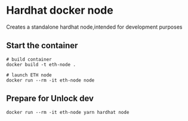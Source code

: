 # Hardhat docker node

Creates a standalone hardhat node,intended for development purposes


## Start the container

```
# build container
docker build -t eth-node .

# launch ETH node 
docker run --rm -it eth-node node
```

## Prepare for Unlock dev

```
docker run --rm -it eth-node yarn hardhat node
```

